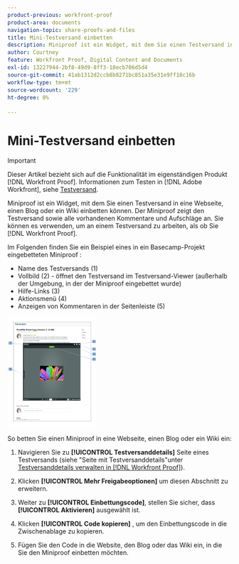 ```yaml
---
product-previous: workfront-proof
product-area: documents
navigation-topic: share-proofs-and-files
title: Mini-Testversand einbetten
description: Miniproof ist ein Widget, mit dem Sie einen Testversand in eine Webseite, einen Blog oder ein Wiki einbetten können. Der Miniproof zeigt den Testversand sowie alle vorhandenen Kommentare und Aufschläge an. Sie können es verwenden, um an einem Testversand zu arbeiten, als ob Sie [!DNL Workfront Proof].
author: Courtney
feature: Workfront Proof, Digital Content and Documents
exl-id: 13227944-2bf8-49d9-8ff3-18ecb706d5d4
source-git-commit: 41ab1312d2ccb8b8271bc851a35e31e9ff18c16b
workflow-type: tm+mt
source-wordcount: '229'
ht-degree: 0%

---
```


# Mini-Testversand einbetten

>[!IMPORTANT]
>
>Dieser Artikel bezieht sich auf die Funktionalität im eigenständigen Produkt [!DNL Workfront Proof]. Informationen zum Testen in [!DNL Adobe Workfront], siehe [Testversand](../../../review-and-approve-work/proofing/proofing.md).

Miniproof ist ein Widget, mit dem Sie einen Testversand in eine Webseite, einen Blog oder ein Wiki einbetten können. Der Miniproof zeigt den Testversand sowie alle vorhandenen Kommentare und Aufschläge an. Sie können es verwenden, um an einem Testversand zu arbeiten, als ob Sie [!DNL Workfront Proof].

Im Folgenden finden Sie ein Beispiel eines in ein Basecamp-Projekt eingebetteten Miniproof :

* Name des Testversands (1)
* Vollbild (2) - öffnet den Testversand im Testversand-Viewer (außerhalb der Umgebung, in der der Miniproof eingebettet wurde)
* Hilfe-Links (3)
* Aktionsmenü (4)
* Anzeigen von Kommentaren in der Seitenleiste (5)

![Basecamp_miniproof.png](assets/basecamp-miniproof-201x250.png)

So betten Sie einen Miniproof in eine Webseite, einen Blog oder ein Wiki ein:

1. Navigieren Sie zu **[!UICONTROL Testversanddetails]** Seite eines Testversands (siehe &quot;Seite mit Testversanddetails&quot;unter [Testversanddetails verwalten in [!DNL Workfront Proof]](../../../workfront-proof/wp-work-proofsfiles/manage-your-work/manage-proof-details.md)).

1. Klicken **[!UICONTROL Mehr Freigabeoptionen]** um diesen Abschnitt zu erweitern.
1. Weiter zu **[!UICONTROL Einbettungscode]**, stellen Sie sicher, dass **[!UICONTROL Aktivieren]** ausgewählt ist.

1. Klicken **[!UICONTROL Code kopieren]** , um den Einbettungscode in die Zwischenablage zu kopieren.
1. Fügen Sie den Code in die Website, den Blog oder das Wiki ein, in die Sie den Miniproof einbetten möchten.
